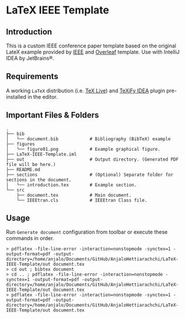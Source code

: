 # LaTeX IEEE Template

## Introduction

This is a custom IEEE conference paper template based on the original LateX example provided by [IEEE](http://ctan.imsc.res.in/macros/latex/contrib/IEEEtran/IEEEtran_HOWTO.pdf) and [Overleaf](https://www.overleaf.com/latex/templates/ieee-conference-template/grfzhhncsfqn) template. Use with IntelliJ IDEA by JetBrains&reg;.

## Requirements

A working ```LaTeX``` distribution (i.e. [TeX Live](https://www.tug.org/texlive/)) and [TeXiFy IDEA](https://plugins.jetbrains.com/plugin/9473-texify-idea) plugin pre-installed in the editor.

## Important Files & Folders

```shell
.
├── bib
│   └── document.bib            # Bibliography (BibTeX) example
├── figures
│   └── figure01.png            # Example graphical figure.
├── LaTeX-IEEE-Template.iml
├── out                         # Output directory. (Generated PDF file will be here.)
├── README.md
├── sections                    # (Optional) Separate folder for sections in the document. 
│   └── introduction.tex        # Example section.
└── src
    ├── document.tex            # Main document.
    └── IEEEtran.cls            # IEEEtran Class file.

```

## Usage

Run ```Generate document``` configuration from toolbar or execute these commands in order.
```shell
> pdflatex -file-line-error -interaction=nonstopmode -synctex=1 -output-format=pdf -output-directory=/home/anjalo/Documents/GitHub/AnjaloHettiarachchi/LaTeX-IEEE-Template/out document.tex
> cd out ; bibtex document
> cd .. ; pdflatex -file-line-error -interaction=nonstopmode -synctex=1 -output-format=pdf -output-directory=/home/anjalo/Documents/GitHub/AnjaloHettiarachchi/LaTeX-IEEE-Template/out document.tex
> pdflatex -file-line-error -interaction=nonstopmode -synctex=1 -output-format=pdf -output-directory=/home/anjalo/Documents/GitHub/AnjaloHettiarachchi/LaTeX-IEEE-Template/out document.tex
```